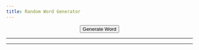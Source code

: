 ```yaml
---
title: Random Word Generator
---
```


<div class="fs-8" style="text-align: center;">
<button  onclick='generateWord()' class="btn">Generate Word</button>
</div>

---

<div id="newOutput" style="font-size: xx-large; text-align: center;"></div>

---

<div id="oldOutputs" style="font-size: large; text-align: center;"></div>


<script>
    function rD(i){return i[Math.floor(Math.random()*i.length)];} //draw a random item from a list.

    wordList = ['River', 'Train', 'Beautiful', 'Chip', 'Ant', 'Table', 'Firefighter', 'Hammer', 'Banana', 'Wedding', 'Shakespeare', 'Rodeo', 'Antarctica', 'Melt', 'Fireworks', 'Muscle', 'Heart', 'Ski', 'Cloud', 'Canoe', 'Cough', 'Waffle', 'Horse', 'Lamp', 'Soldier', 'Brush', 'Angel', 'Halloween', 'Voyage', 'Rollercoaster', 'England', 'Ring', 'Chalk', 'Nose', 'Ribbon', 'Tropical', 'Ocean', 'Space', 'Boil', 'Wild', 'Turtle', 'Kitchen', 'Actor', 'Cup', 'Ketchup', 'Playground', 'Hero', 'Strike', 'Mexico', 'Oatmeal', 'Camping', 'Slippers', 'North', 'Peel', 'Tree', 'Bicycle', 'Sticky', 'Short', 'Dolphin', 'Bathtub', 'Chef', 'Bat', 'Doughnut', 'Vacation', 'Mug', 'Fence', 'Canada', 'Crawl', 'Machine', 'Tower', 'Maze', 'Pop', 'Flower', 'Cart', 'Tiny', 'Castle', 'Bear', 'Couch', 'Doctor', 'Glove', 'Coffee', 'July Fourth', 'Ghost', 'Thumb', 'Pyramid', 'Fly', 'Cookie', 'Cabin', 'Hawaii', 'Horn', 'Rock', 'Whisky', 'Eagle', 'Blue', 'owl', 'Refrigerator', 'Teacher', 'Ball', 'Pretzel', 'Airport', 'Brother', 'Sky', 'China', 'Trip', 'Danger', 'Eye', 'Equipment', 'Burger', ]


    //test a more complicated version which includes english and chinese translations.


    critterWords = [
        {english:"Horse", chinese:"马",  symbol:"🐎\uFE0F"},
        {english:"Chicken", chinese:"鸡",  symbol:"🐓\uFE0F"},
        {english:"Dog", chinese:"狗",  symbol:"🐩\uFE0F"},
        {english:"Pig", chinese:"猪",  symbol:"🐖\uFE0F"},
        {english:"Monkey", chinese:"猴",  symbol:"\uFE0F"},
        {english:"Penguin", chinese:"企鹅",  symbol:"\uFE0F"},
        {english:"Duck", chinese:"鸭",  symbol:"\uFE0F"},
        {english:"Peacock", chinese:"",  symbol:"\uFE0F"},
        {english:"Owl", chinese:"",  symbol:"\uFE0F"},
        {english:"Bat", chinese:"",  symbol:"\uFE0F"},
        {english:"Unicorn", chinese:"",  symbol:"\uFE0F"},
        {english:"Bee", chinese:"",  symbol:"\uFE0F"},
        {english:"Caterpillar", chinese:"",  symbol:"\uFE0F"},
        {english:"Butterfly", chinese:"",  symbol:"\uFE0F"},
        {english:"Snail", chinese:"",  symbol:"\uFE0F"},
        {english:"Shell", chinese:"",  symbol:"\uFE0F"},
        {english:"Beetle", chinese:"",  symbol:"\uFE0F"},
        {english:"Ant", chinese:"",  symbol:"\uFE0F"},
        {english:"Spider", chinese:"",  symbol:"\uFE0F"},
        {english:"Web", chinese:"",  symbol:"\uFE0F"},
        {english:"Scorpion", chinese:"蝎",  symbol:"\uFE0F"},
        {english:"Mosquito", chinese:"蚊子",  symbol:"\uFE0F"},
        {english:"Bacteria", chinese:"菌",  symbol:"🦠\uFE0F"},
        {english:"Turtle", chinese:"龟",  symbol:"🐢\uFE0F"},
        {english:"Snake", chinese:"蛇",  symbol:"🐍\uFE0F"},
        {english:"Lizard", chinese:"",  symbol:"🦎\uFE0F"},
        {english:"Dinosaur", chinese:"",  symbol:"🦖\uFE0F"},
        {english:"Octopus", chinese:"",  symbol:"🐙\uFE0F"},
        {english:"Shrimp", chinese:"虾",  symbol:"🦐\uFE0F"},
        {english:"Crab", chinese:"",  symbol:"🦀\uFE0F"},
        {english:"Pufferfish", chinese:"",  symbol:"🐡\uFE0F"},
        {english:"Fish", chinese:"鱼",  symbol:"🐠\uFE0F"},
        {english:"Dolphin", chinese:"",  symbol:"🐬\uFE0F"},
        {english:"Shark", chinese:"",  symbol:"🦈\uFE0F"},
        {english:"Alligator", chinese:"",  symbol:"🐊\uFE0F"},
        {english:"Tiger", chinese:"虎",  symbol:"🐅\uFE0F"},
        {english:"Gorilla", chinese:"",  symbol:"🦍\uFE0F"},
        {english:"Elephant", chinese:"象",  symbol:"🐘\uFE0F"},
        {english:"Rhinoceros", chinese:"",  symbol:"🦏\uFE0F"},
        {english:"Hippopotamus", chinese:"河马",  symbol:"🦛\uFE0F"},
        {english:"Camel", chinese:"",  symbol:"🐫\uFE0F"},
        {english:"Llama", chinese:"",  symbol:"🦙\uFE0F"},
        {english:"Giraffe", chinese:"",  symbol:"🦒\uFE0F"},
        {english:"Cattle", chinese:"",  symbol:"\uFE0F"},
        {english:"Sheep", chinese:"",  symbol:"\uFE0F"},
        {english:"Goat", chinese:"",  symbol:"\uFE0F"},
        {english:"Deer", chinese:"鹿",  symbol:"\uFE0F"},
        {english:"Housecat", chinese:"猫",  symbol:"\uFE0F"},
        {english:"Rabbit", chinese:"",  symbol:"🐇\uFE0F"},
        {english:"Rat", chinese:"鼠",  symbol:"🐀\uFE0F"},
        {english:"Squirrel", chinese:"松鼠",  symbol:"🐿\uFE0F"},
        {english:"Hedgehog", chinese:"刺猬",  symbol:"🦔\uFE0F"},
        {english:"Dragon", chinese:"龙",  symbol:"🐉\uFE0F"},
    ]

    natureWords = [
        {english:"Cactus", chinese:"",  symbol:"🌵\uFE0F"},
        {english:"Tree", chinese:"",  symbol:"🌲\uFE0F"},
        {english:"Seed", chinese:"",  symbol:"🌱\uFE0F"},
        {english:"Spring", chinese:"",  symbol:"💐\uFE0F"},
        {english:"Summer", chinese:"",  symbol:"☀️\uFE0F"},
        {english:"Winter", chinese:"",  symbol:"❄️\uFE0F"},
        {english:"Fall", chinese:"",  symbol:"🍂\uFE0F"},
        {english:"Flower", chinese:"",  symbol:"🌺\uFE0F"},
        {english:"Leaf", chinese:"",  symbol:"🍁\uFE0F"},
        {english:"Mushroom", chinese:"",  symbol:"🍄\uFE0F"},
        {english:"Sun", chinese:"",  symbol:"🌞\uFE0F"},
        {english:"Moon", chinese:"",  symbol:"🌜\uFE0F"},
        {english:"Earth", chinese:"",  symbol:"🌏\uFE0F"},
        {english:"Star", chinese:"",  symbol:"⭐️\uFE0F"},
        {english:"Lightning", chinese:"",  symbol:"🌩\uFE0F"},
        {english:"Electricity", chinese:"",  symbol:"⚡️\uFE0F"},
        {english:"Storm", chinese:"",  symbol:"⛈\uFE0F"},
        {english:"Comet", chinese:"",  symbol:"☄️\uFE0F"},
        {english:"Fire", chinese:"",  symbol:"🔥\uFE0F"},
        {english:"Tornado", chinese:"",  symbol:"🌪\uFE0F"},
        {english:"Rainbow", chinese:"",  symbol:"🌈\uFE0F"},
        {english:"Clouds", chinese:"",  symbol:"☁️\uFE0F"},
        {english:"Snow", chinese:"",  symbol:"🌨\uFE0F"},
        {english:"Snowman", chinese:"",  symbol:"☃️\uFE0F"},
        {english:"Wind", chinese:"",  symbol:"💨\uFE0F"},
        {english:"Water", chinese:"",  symbol:"💦\uFE0F"},
        {english:"Rain", chinese:"",  symbol:"🌧\uFE0F"},
        {english:"Ocean", chinese:"",  symbol:"🌊\uFE0F"},
        {english:"Desert", chinese:"",  symbol:"🏜\uFE0F"},
        {english:"Mountain", chinese:"",  symbol:"🏔\uFE0F"},
        {english:"Camping", chinese:"",  symbol:"🏔\uFE0F"},
        {english:"Volcano", chinese:"",  symbol:"🌋\uFE0F"},
        {english:"Galaxy", chinese:"",  symbol:"🌌\uFE0F"},
        {english:"River", chinese:"",  symbol:"🏞\uFE0F"},
        {english:"Beach", chinese:"",  symbol:"🏖\uFE0F"},
        {english:"Island", chinese:"",  symbol:"🏝\uFE0F"},
    ]

    foodWords = [];


    artifactWords = [];



    actionWords = [];




    wordObjectList = [...critterWords, ...natureWords,];

    currentWord = ""; //Stores entire word object
    previousWord = ""; //Stores entire word object
    wordLog = " "; //Stores only the english portions of the words

    function generateWord(){
        //Move the words around
        previousWord = currentWord;
        wordLog = previousWord.english + "<br>" + wordLog;
        //Choose a random word from the wordlist
        currentWord = rD(wordObjectList);
        //rewrite page content
        document.getElementById("newOutput").innerHTML = currentWord.english + "<br>" + currentWord.chinese  + "   " + currentWord.symbol ;
        document.getElementById("oldOutputs").innerHTML = wordLog;


    }

    function generateWordOld(){
        //Choose a random word from the wordlist
        word = rD(wordList);
        //Get the old words 
        previousWord = document.getElementById("newOutput").innerHTML;
        wordLog = document.getElementById("oldOutputs").innerHTML;
        //move the words around. Add previous word to log, set new word as the main one at the top
        wordLog = previousWord + "<br>" + wordLog;
        document.getElementById("newOutput").innerHTML = word;
        document.getElementById("oldOutputs").innerHTML = wordLog;


    }


</script>